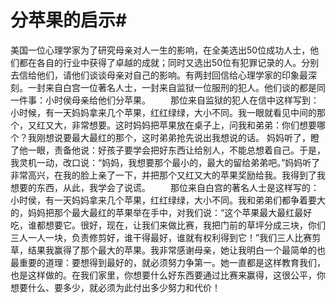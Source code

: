 # 分苹果的启示#
美国一位心理学家为了研究母亲对人一生的影响，在全美选出50位成功人士，他们都在各自的行业中获得了卓越的成就；同时又选出50位有犯罪记录的人。分别去信给他们，请他们谈谈母亲对自己的影响。有两封回信给心理学家的印象最深刻。一封来自白宫一位著名人士，一封来自监狱一位服刑的犯人。他们谈的都是同一件事：小时侯母亲给他们分苹果。 
　　那位来自监狱的犯人在信中这样写到：小时候，有一天妈妈拿来几个苹果，红红绿绿，大小不同。我一眼就看见中间的那个，又红又大，非常想要。这时妈妈把苹果放在桌子上，问我和弟弟：你们想要哪个？我刚想说要最大最红的那个，这时弟弟抢先说出我想说的话。 妈妈听了，瞪了他一眼，责备他说：好孩子要学会把好东西让给别人，不能总想着自己。于是，我灵机一动，改口说：“妈妈，我想要那个最小的，最大的留给弟弟吧。”妈妈听了非常高兴，在我的脸上亲了一下，并把那个又红又大的苹果奖励给我。我得到了我想要的东西，从此，我学会了说谎。 
　　那位来自白宫的著名人士是这样写的：小时侯，有一天妈妈拿来几个苹果，红红绿绿，大小不同。我和弟弟们都争着要大的，妈妈把那个最大最红的苹果举在手中，对我们说：“这个苹果最大最红最好吃，谁都想要它。很好，现在，让我们来做比赛，我把门前的草坪分成三块，你们三人一人一块，负责修剪好，谁干得最好，谁就有权利得到它！”我们三人比赛剪草，结果我赢得了那个最大的苹果。我非常感谢母亲，她让我明白一个最简单的也最重要的道理：要想得到最好的，就必须努力争第一。她一直都是这样教育我们，也是这样做的。在我们家里，你想要什么好东西要通过比赛来赢得，这很公平，你想要什么、要多少，就必须为此付出多少努力和代价！
 